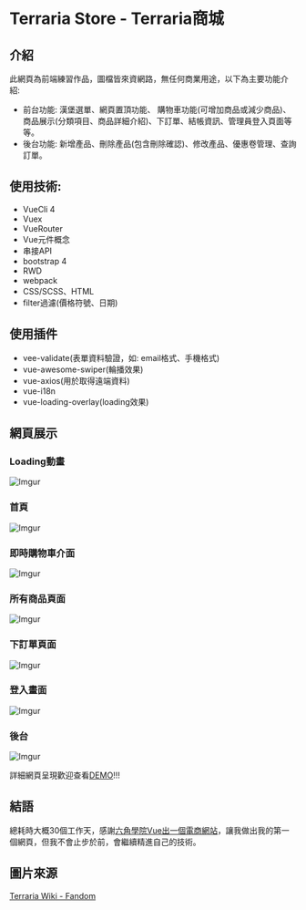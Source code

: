 # Terraria Store - Terraria商城

## 介紹

此網頁為前端練習作品，圖檔皆來資網路，無任何商業用途，以下為主要功能介紹:

* 前台功能: 漢堡選單、網頁置頂功能、 購物車功能(可增加商品或減少商品)、商品展示(分類項目、商品詳細介紹)、下訂單、結帳資訊、管理員登入頁面等等。
* 後台功能: 新增產品、刪除產品(包含刪除確認)、修改產品、優惠卷管理、查詢訂單。

## 使用技術:
* VueCli 4
* Vuex
* VueRouter
* Vue元件概念
* 串接API
* bootstrap 4
* RWD
* webpack
* CSS/SCSS、HTML
* filter過濾(價格符號、日期)

## 使用插件
* vee-validate(表單資料驗證，如: email格式、手機格式)
* vue-awesome-swiper(輪播效果)
* vue-axios(用於取得遠端資料)
* vue-i18n
* vue-loading-overlay(loading效果)

## 網頁展示

### Loading動畫
![Imgur](https://i.imgur.com/p8MjTUK.jpg)

### 首頁
![Imgur](https://i.imgur.com/BdoYILd.jpg)

### 即時購物車介面
![Imgur](https://i.imgur.com/hsvptxC.jpg)

### 所有商品頁面
![Imgur](https://i.imgur.com/BkUW4t0.jpg)

### 下訂單頁面
![Imgur](https://i.imgur.com/Bv1uRyV.jpg)

### 登入畫面
![Imgur](https://i.imgur.com/T6JjEFz.jpg)

### 後台
![Imgur](https://i.imgur.com/VLc3PUO.jpg)

詳細網頁呈現歡迎查看[DEMO](https://tommm2.github.io/TerrariaStore3.0/)!!!

## 結語
總耗時大概30個工作天，感謝[六角學院Vue出一個電商網站](https://courses.hexschool.com/p/vue)，讓我做出我的第一個網頁，但我不會止步於前，會繼續精進自己的技術。

## 圖片來源
[Terraria Wiki - Fandom](https://terraria.fandom.com/zh/wiki/Terraria_Wiki?variant=zh-tw)
